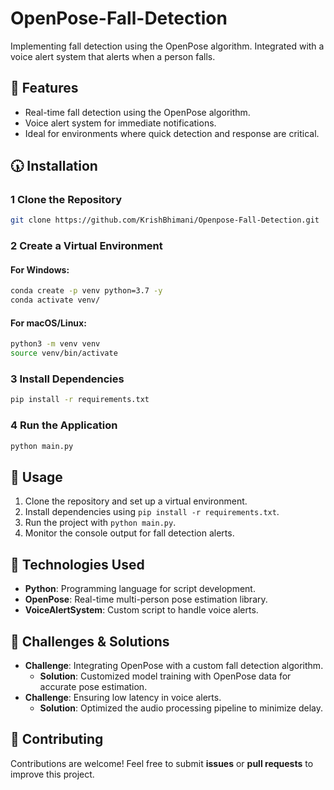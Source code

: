 # **OpenPose-Fall-Detection**

Implementing fall detection using the OpenPose algorithm. Integrated with a voice alert system that alerts when a person falls.

## 🚀 Features

- Real-time fall detection using the OpenPose algorithm.
- Voice alert system for immediate notifications.
- Ideal for environments where quick detection and response are critical.

## 🕠️ Installation

### 1 Clone the Repository

```sh
git clone https://github.com/KrishBhimani/Openpose-Fall-Detection.git
```

### 2 Create a Virtual Environment

#### For Windows:
```sh
conda create -p venv python=3.7 -y
conda activate venv/
```

#### For macOS/Linux:
```sh
python3 -m venv venv
source venv/bin/activate
```

### 3 Install Dependencies

```sh
pip install -r requirements.txt
```

### 4 Run the Application

```sh
python main.py
```

## 📌 Usage

1. Clone the repository and set up a virtual environment.
2. Install dependencies using `pip install -r requirements.txt`.
3. Run the project with `python main.py`.
4. Monitor the console output for fall detection alerts.

## 🔧 Technologies Used

- **Python**: Programming language for script development.
- **OpenPose**: Real-time multi-person pose estimation library.
- **VoiceAlertSystem**: Custom script to handle voice alerts.

## 🚀 Challenges & Solutions

- **Challenge**: Integrating OpenPose with a custom fall detection algorithm.
  - **Solution**: Customized model training with OpenPose data for accurate pose estimation.
- **Challenge**: Ensuring low latency in voice alerts.
  - **Solution**: Optimized the audio processing pipeline to minimize delay.

## 🤝 Contributing

Contributions are welcome! Feel free to submit **issues** or **pull requests** to improve this project.